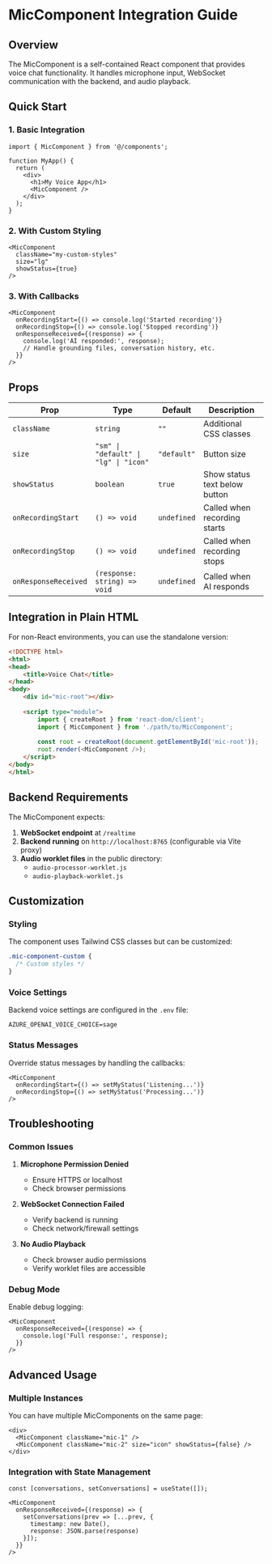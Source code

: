 # MicComponent Integration Guide

## Overview
The MicComponent is a self-contained React component that provides voice chat functionality. It handles microphone input, WebSocket communication with the backend, and audio playback.

## Quick Start

### 1. Basic Integration
```tsx
import { MicComponent } from '@/components';

function MyApp() {
  return (
    <div>
      <h1>My Voice App</h1>
      <MicComponent />
    </div>
  );
}
```

### 2. With Custom Styling
```tsx
<MicComponent 
  className="my-custom-styles"
  size="lg"
  showStatus={true}
/>
```

### 3. With Callbacks
```tsx
<MicComponent 
  onRecordingStart={() => console.log('Started recording')}
  onRecordingStop={() => console.log('Stopped recording')}
  onResponseReceived={(response) => {
    console.log('AI responded:', response);
    // Handle grounding files, conversation history, etc.
  }}
/>
```

## Props

| Prop | Type | Default | Description |
|------|------|---------|-------------|
| `className` | `string` | `""` | Additional CSS classes |
| `size` | `"sm" \| "default" \| "lg" \| "icon"` | `"default"` | Button size |
| `showStatus` | `boolean` | `true` | Show status text below button |
| `onRecordingStart` | `() => void` | `undefined` | Called when recording starts |
| `onRecordingStop` | `() => void` | `undefined` | Called when recording stops |
| `onResponseReceived` | `(response: string) => void` | `undefined` | Called when AI responds |

## Integration in Plain HTML

For non-React environments, you can use the standalone version:

```html
<!DOCTYPE html>
<html>
<head>
    <title>Voice Chat</title>
</head>
<body>
    <div id="mic-root"></div>
    
    <script type="module">
        import { createRoot } from 'react-dom/client';
        import { MicComponent } from './path/to/MicComponent';
        
        const root = createRoot(document.getElementById('mic-root'));
        root.render(<MicComponent />);
    </script>
</body>
</html>
```

## Backend Requirements

The MicComponent expects:

1. **WebSocket endpoint** at `/realtime`
2. **Backend running** on `http://localhost:8765` (configurable via Vite proxy)
3. **Audio worklet files** in the public directory:
   - `audio-processor-worklet.js`
   - `audio-playback-worklet.js`

## Customization

### Styling
The component uses Tailwind CSS classes but can be customized:

```css
.mic-component-custom {
  /* Custom styles */
}
```

### Voice Settings
Backend voice settings are configured in the `.env` file:
```
AZURE_OPENAI_VOICE_CHOICE=sage
```

### Status Messages
Override status messages by handling the callbacks:

```tsx
<MicComponent 
  onRecordingStart={() => setMyStatus('Listening...')}
  onRecordingStop={() => setMyStatus('Processing...')}
/>
```

## Troubleshooting

### Common Issues

1. **Microphone Permission Denied**
   - Ensure HTTPS or localhost
   - Check browser permissions

2. **WebSocket Connection Failed**
   - Verify backend is running
   - Check network/firewall settings

3. **No Audio Playback**
   - Check browser audio permissions
   - Verify worklet files are accessible

### Debug Mode
Enable debug logging:
```tsx
<MicComponent 
  onResponseReceived={(response) => {
    console.log('Full response:', response);
  }}
/>
```

## Advanced Usage

### Multiple Instances
You can have multiple MicComponents on the same page:

```tsx
<div>
  <MicComponent className="mic-1" />
  <MicComponent className="mic-2" size="icon" showStatus={false} />
</div>
```

### Integration with State Management
```tsx
const [conversations, setConversations] = useState([]);

<MicComponent 
  onResponseReceived={(response) => {
    setConversations(prev => [...prev, { 
      timestamp: new Date(), 
      response: JSON.parse(response) 
    }]);
  }}
/>
```